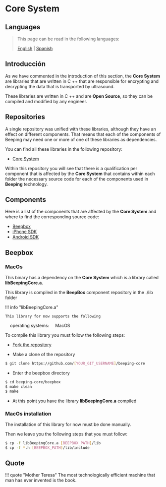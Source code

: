 # Core System

## Languages

> This page can be read in the following languages:
>  
> [English](https://en.beeping.land/componets/core/) | [Spanish](https://es.beeping.land/componets/core/)

## Introducción

As we have commented in the introduction of this section, the **Core System** are libraries that are written in C ++ that are responsible for encrypting and decrypting the data that is transported by ultrasound.

These libraries are written in C ++ and are **Open Source**, so they can be compiled and modified by any engineer.

## Repositories

A single repository was unified with these libraries, although they have an effect on different components. That means that each of the components of Beeping may need one or more of one of these libraries as dependencies.

You can find all these libraries in the following repository:

* [Core System](https://github.com/beeping-io/beeping-core)

Within this repository you will see that there is a qualification per component that is affected by the **Core System** that contains within each folder the necessary source code for each of the components used in **Beeping** technology.

## Components

Here is a list of the components that are affected by the **Core System** and where to find the corresponding source code:

* [Beepbox](https://github.com/beeping-io/beeping-core/beepbox)
* [iPhone SDK](https://github.com/beeping-io/beeping-core/sdk-iphone)
* [Android SDK](https://github.com/beeping-io/beeping-core/sdk-android)

## Beepbox

### MacOs

This binary has a dependency on the **Core System** which is a library called **libBeepingCore.a**.

This library is compiled in the **BeepBox** component repository in the ./lib folder

!!! info "libBeepingCore.a"

    This library for now supports the following
    operating systems:
    MacOS

To compile this library you must follow the following steps:

- [Fork the repository](https://github.com/beeping-io/beeping-core)

- Make a clone of the repository

``` bash
$ git clone https://github.com/[YOUR_GIT_USERNAME]/beeping-core
```

- Enter the beepbox directory

``` bash
$ cd beeping-core/beepbox
$ make clean
$ make
```

- At this point you have the library **libBeepingCore.a** compiled

### MacOs installation

The installation of this library for now must be done manually.

Then we leave you the following steps that you must follow:

``` bash
$ cp -f libBeepingCore.a [BEEPBOX_PATH]/lib
$ cp -f *.h [BEEPBOX_PATH]/lib/include
```

## Quote

!!! quote "Mother Teresa"
    The most technologically efficient machine that man has ever invented is the book.
